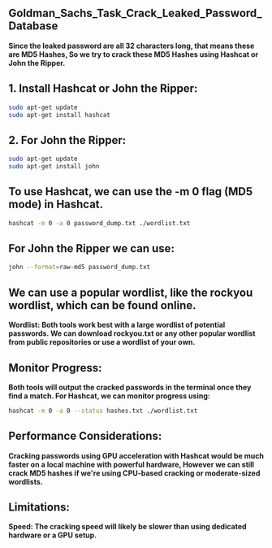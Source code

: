 ## Goldman_Sachs_Task_Crack_Leaked_Password_Database

**Since the leaked password are all 32 characters long, that means these are MD5 Hashes, 
So we try to crack these MD5 Hashes using Hashcat or John the Ripper.**

## 1. Install Hashcat or John the Ripper:
```bash
sudo apt-get update
sudo apt-get install hashcat
```

## 2. For John the Ripper:
```bash
sudo apt-get update
sudo apt-get install john
```

## To use Hashcat, we can use the -m 0 flag (MD5 mode) in Hashcat.
```bash
hashcat -m 0 -a 0 password_dump.txt ./wordlist.txt
```

## For John the Ripper we can use:
```bash
john --format=raw-md5 password_dump.txt
```
## We can use a popular wordlist, like the rockyou wordlist, which can be found online.

**Wordlist: Both tools work best with a large wordlist of potential passwords. We can download rockyou.txt or any other popular wordlist from public repositories or use a wordlist of your own.**

## Monitor Progress:

**Both tools will output the cracked passwords in the terminal once they find a match. For Hashcat, we can monitor progress using:**
```bash
hashcat -m 0 -a 0 --status hashes.txt ./wordlist.txt
```

## Performance Considerations:
**Cracking passwords using GPU acceleration with Hashcat would be much faster on a local machine with powerful hardware, However we can still crack MD5 hashes if we're using CPU-based cracking or moderate-sized wordlists.**

## Limitations:
**Speed: The cracking speed will likely be slower than using dedicated hardware or a GPU setup.**



